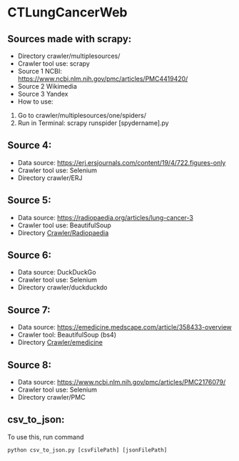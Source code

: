# CTLungCancerWeb

## Sources made with scrapy:
- Directory crawler/multiplesources/
- Crawler tool use: scrapy
- Source 1 NCBI: https://www.ncbi.nlm.nih.gov/pmc/articles/PMC4419420/
- Source 2 Wikimedia
- Source 3 Yandex
- How to use:
1. Go to crawler/multiplesources/one/spiders/
2. Run in Terminal: scrapy runspider [spydername].py

## Source 4:
- Data source: https://erj.ersjournals.com/content/19/4/722.figures-only
- Crawler tool use: Selenium
- Directory crawler/ERJ

## Source 5:
- Data source: https://radiopaedia.org/articles/lung-cancer-3
- Crawler tool use: BeautifulSoup
- Directory [Crawler/Radiopaedia](./crawler/radiopaedia)

## Source 6:
- Data source: DuckDuckGo
- Crawler tool use: Selenium
- Directory crawler/duckduckdo

## Source 7:
- Data source: https://emedicine.medscape.com/article/358433-overview
- Crawler tool: BeautifulSoup (bs4)
- Directory [Crawler/emedicine](./crawler/emedicine)

## Source 8:
- Data source: https://www.ncbi.nlm.nih.gov/pmc/articles/PMC2176079/
- Crawler tool use: Selenium
- Directory crawler/PMC

## csv_to_json:
To use this, run command
```
python csv_to_json.py [csvFilePath] [jsonFilePath]
```
